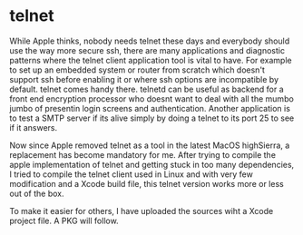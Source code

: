 # telnet

While Apple thinks, nobody needs telnet these days and everybody should use the way more secure ssh, there are many applications
and diagnostic patterns where the telnet client application tool is vital to have. For example to set up an embedded system or
router from scratch which doesn't support ssh before enabling it or where ssh options are incompatible by default. telnet comes
handy there. telnetd can be useful as backend for a front end encryption processor who doesnt want to deal with all the mumbo 
jumbo of presentin login screens and authentication. Another application is to test a SMTP server if its alive simply by doing 
a telnet to its port 25 to see if it answers.

Now since Apple removed telnet as a tool in the latest MacOS highSierra, a replacement has become mandatory for me.
After trying to compile the apple implementation of telnet and getting stuck in too many dependencies, I tried to 
compile the telnet client used in Linux and with very few modification and a Xcode build file, this telnet version
works more or less out of the box.

To make it easier for others, I have uploaded the sources wiht a Xcode project file. A PKG will follow.
